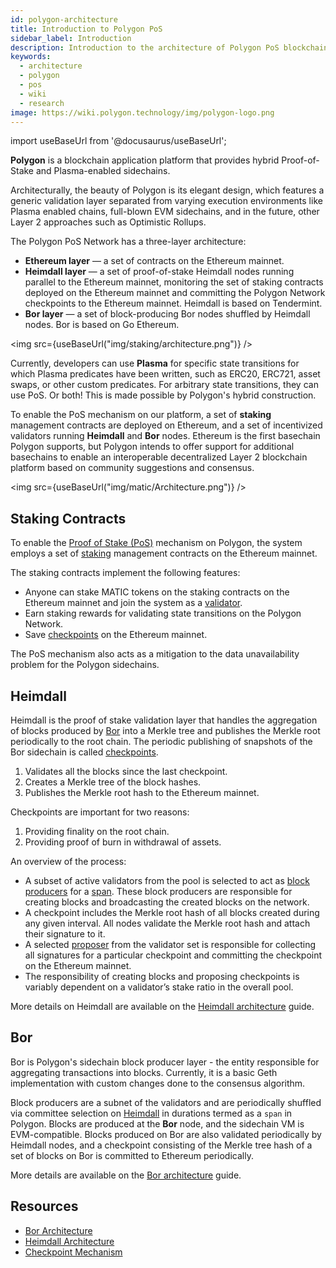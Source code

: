 ```yaml
---
id: polygon-architecture
title: Introduction to Polygon PoS
sidebar_label: Introduction
description: Introduction to the architecture of Polygon PoS blockchain.
keywords:
  - architecture
  - polygon
  - pos
  - wiki
  - research
image: https://wiki.polygon.technology/img/polygon-logo.png
---
```


import useBaseUrl from '@docusaurus/useBaseUrl';

**Polygon** is a blockchain application platform that provides hybrid Proof-of-Stake and Plasma-enabled sidechains.

Architecturally, the beauty of Polygon is its elegant design, which features a generic validation layer separated from varying execution environments like Plasma enabled chains, full-blown EVM sidechains, and in the future, other Layer 2 approaches such as Optimistic Rollups.

The Polygon PoS Network has a three-layer architecture:

* **Ethereum layer** — a set of contracts on the Ethereum mainnet.
* **Heimdall layer** — a set of proof-of-stake Heimdall nodes running parallel to the Ethereum mainnet, monitoring the set of staking contracts deployed on the Ethereum mainnet and committing the Polygon Network checkpoints to the Ethereum mainnet. Heimdall is based on Tendermint.
* **Bor layer** — a set of block-producing Bor nodes shuffled by Heimdall nodes. Bor is based on Go Ethereum.

<img src={useBaseUrl("img/staking/architecture.png")} />

Currently, developers can use **Plasma** for specific state transitions for which Plasma predicates have
been written, such as ERC20, ERC721, asset swaps, or other custom predicates. For arbitrary state transitions,
they can use PoS. Or both! This is made possible by Polygon's hybrid construction.

To enable the PoS mechanism on our platform, a set of **staking** management contracts are deployed on
Ethereum, and a set of incentivized validators running **Heimdall** and **Bor** nodes. Ethereum is
the first basechain Polygon supports, but Polygon intends to offer support for additional basechains to
enable an interoperable decentralized Layer 2 blockchain platform based on community suggestions and consensus.

<img src={useBaseUrl("img/matic/Architecture.png")} />

## Staking Contracts

To enable the [Proof of Stake (PoS)](docs/home/polygon-basics/what-is-proof-of-stake) mechanism on Polygon,
the system employs a set of [staking](/docs/maintain/glossary#staking) management contracts on the Ethereum mainnet.

The staking contracts implement the following features:

* Anyone can stake MATIC tokens on the staking contracts on the Ethereum mainnet and join the system as a [validator](/docs/maintain/glossary#validator).
* Earn staking rewards for validating state transitions on the Polygon Network.
* Save [checkpoints](/docs/maintain/glossary#checkpoint-transaction) on the Ethereum mainnet.

The PoS mechanism also acts as a mitigation to the data unavailability problem for the Polygon sidechains.

## Heimdall

Heimdall is the proof of stake validation layer that handles the aggregation of blocks produced
by [Bor](/docs/maintain/glossary#bor) into a Merkle tree and publishes the Merkle root periodically to the
root chain. The periodic publishing of snapshots of the Bor sidechain is called [checkpoints](/docs/maintain/glossary#checkpoint-transaction).

1. Validates all the blocks since the last checkpoint.
2. Creates a Merkle tree of the block hashes.
3. Publishes the Merkle root hash to the Ethereum mainnet.

Checkpoints are important for two reasons:

1. Providing finality on the root chain.
2. Providing proof of burn in withdrawal of assets.

An overview of the process:

* A subset of active validators from the pool is selected to act as [block producers](/docs/maintain/glossary#block-producer) for a [span](/docs/maintain/glossary#span). These block producers are responsible for creating blocks and broadcasting the created blocks on the network.
* A checkpoint includes the Merkle root hash of all blocks created during any given interval. All nodes validate the Merkle root hash and attach their signature to it.
* A selected [proposer](/docs/maintain/glossary#proposer) from the validator set is responsible for collecting all signatures for a particular checkpoint and committing the checkpoint on the Ethereum mainnet.
* The responsibility of creating blocks and proposing checkpoints is variably dependent on a validator’s stake ratio in the overall pool.

More details on Heimdall are available on the [Heimdall architecture](/docs/pos/heimdall/overview) guide.

## Bor

Bor is Polygon's sidechain block producer layer - the entity responsible for aggregating transactions into blocks.  Currently, it is a basic Geth implementation with custom changes done to the consensus algorithm.

Block producers are a subnet of the validators and are periodically shuffled via committee selection on [Heimdall](/docs/maintain/glossary#heimdall) in durations termed
as a `span` in Polygon. Blocks are produced at the **Bor** node, and the sidechain VM is EVM-compatible.
Blocks produced on Bor are also validated periodically by Heimdall nodes, and a checkpoint consisting of
the Merkle tree hash of a set of blocks on Bor is committed to Ethereum periodically.

More details are available on the [Bor architecture](/docs/pos/bor/overview) guide.

## Resources

* [Bor Architecture](https://wiki.polygon.technology/docs/pos/bor)
* [Heimdall Architecture](https://forum.polygon.technology/t/matic-system-overview-heimdall/8323)
* [Checkpoint Mechanism](https://forum.polygon.technology/t/checkpoint-mechanism-on-heimdall/7160)
